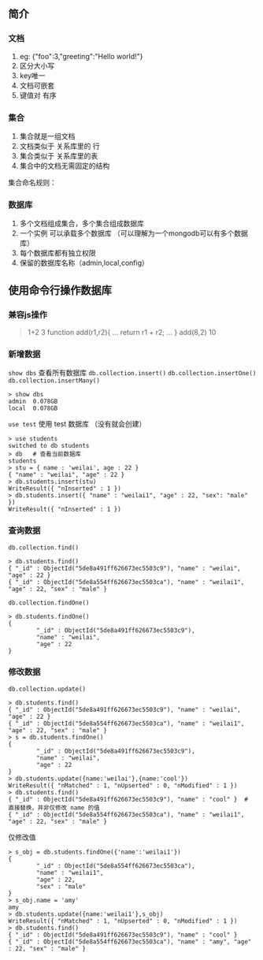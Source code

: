## 简介
### 文档
1. eg: {"foo":3,"greeting":"Hello world!"}
2. 区分大小写
3. key唯一
4. 文档可嵌套
5. 键值对 有序

### 集合
1. 集合就是一组文档
2. 文档类似于 关系库里的 行
3. 集合类似于 关系库里的表
4. 集合中的文档无需固定的结构

集合命名规则：

### 数据库
1. 多个文档组成集合，多个集合组成数据库
2. 一个实例 可以承载多个数据库  （可以理解为一个mongodb可以有多个数据库）
3. 每个数据库都有独立权限
4. 保留的数据库名称（admin,local,config）

## 使用命令行操作数据库
### 兼容js操作
> 1+2
3
> function add(r1,r2){
... return r1 + r2;
... }
> add(8,2)
10
### 新增数据
`show dbs` 查看所有数据库
`db.collection.insert()`
`db.collection.insertOne()`
`db.collection.insertMany()`
```
> show dbs
admin  0.078GB
local  0.078GB
```
`use test` 使用 test 数据库 （没有就会创建）
```
> use students
switched to db students
> db   # 查看当前数据库
students
> stu = { name : 'weilai', age : 22 }
{ "name" : "weilai", "age" : 22 }
> db.students.insert(stu)
WriteResult({ "nInserted" : 1 })
> db.students.insert({ "name" : "weilai1", "age" : 22, "sex": "male" })
WriteResult({ "nInserted" : 1 })
```

### 查询数据
`db.collection.find()`
```
> db.students.find()
{ "_id" : ObjectId("5de8a491ff626673ec5503c9"), "name" : "weilai", "age" : 22 }
{ "_id" : ObjectId("5de8a554ff626673ec5503ca"), "name" : "weilai1", "age" : 22, "sex" : "male" }
```
`db.collection.findOne()`
```
> db.students.findOne()
{
        "_id" : ObjectId("5de8a491ff626673ec5503c9"),
        "name" : "weilai",
        "age" : 22
}
```

### 修改数据
`db.collection.update()`
```
> db.students.find()
{ "_id" : ObjectId("5de8a491ff626673ec5503c9"), "name" : "weilai", "age" : 22 }
{ "_id" : ObjectId("5de8a554ff626673ec5503ca"), "name" : "weilai1", "age" : 22, "sex" : "male" }
> s = db.students.findOne()
{
        "_id" : ObjectId("5de8a491ff626673ec5503c9"),
        "name" : "weilai",
        "age" : 22
}
> db.students.update({name:'weilai'},{name:'cool'})
WriteResult({ "nMatched" : 1, "nUpserted" : 0, "nModified" : 1 })
> db.students.find()
{ "_id" : ObjectId("5de8a491ff626673ec5503c9"), "name" : "cool" }  # 直接替换，并非仅修改 name 的值
{ "_id" : ObjectId("5de8a554ff626673ec5503ca"), "name" : "weilai1", "age" : 22, "sex" : "male" }
```
仅修改值
```
> s_obj = db.students.findOne({'name':'weilai1'})
{
        "_id" : ObjectId("5de8a554ff626673ec5503ca"),
        "name" : "weilai1",
        "age" : 22,
        "sex" : "male"
}
> s_obj.name = 'amy'
amy
> db.students.update({name:'weilai1'},s_obj)
WriteResult({ "nMatched" : 1, "nUpserted" : 0, "nModified" : 1 })
> db.students.find()
{ "_id" : ObjectId("5de8a491ff626673ec5503c9"), "name" : "cool" }
{ "_id" : ObjectId("5de8a554ff626673ec5503ca"), "name" : "amy", "age" : 22, "sex" : "male" }
```







